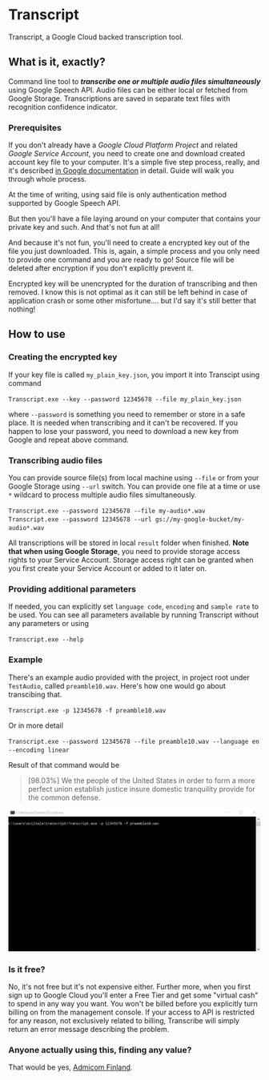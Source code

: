 # Transcript
Transcript, a Google Cloud backed transcription tool.

## What is it, exactly?

Command line tool to ***transcribe one or multiple audio files simultaneously*** using Google Speech API.
Audio files can be either local or fetched from Google Storage. Transcriptions are saved in separate text files with recognition confidence indicator.

 
### Prerequisites
If you don't already have a *Google Cloud Platform Project* and related *Google Service Account*, you need to create one and download created account key file to your computer. It's a simple five step process, really, and it's described [in Google documentation](https://cloud.google.com/docs/authentication/production#creating_a_service_account) in detail. Guide will walk you through whole process.

At the time of writing, using said file is only authentication method supported by Google Speech API.

But then you'll have a file laying around on your computer that contains your private key and such. And that's not fun at all!

And because it's not fun, you'll need to create a encrypted key out of the file you just downloaded. This is, again, a simple process and you only need to provide one command and you are ready to go! Source file will be deleted after encryption if you don't explicitly prevent it.

Encrypted key will be unencrypted for the duration of transcribing and then removed. I know this is not optimal as it can still be left behind in case of application crash or some other misfortune.... but I'd say it's still better that nothing!

## How to use

### Creating the encrypted key

If your key file is called `my_plain_key.json`, you import it into Transcipt using command

`Transcript.exe --key --password 12345678 --file my_plain_key.json`

where `--password` is something you need to remember or store in a safe place. It is needed when transcribing and it can't be recovered. If you happen to lose your password, you need to download a new key from Google and repeat above command.

### Transcribing audio files

You can provide source file(s) from local machine using `--file` or from your Google Storage using `--url` switch. You can provide one file at a time or use `*` wildcard to process multiple audio files simultaneously.

`Transcript.exe --password 12345678 --file my-audio*.wav`<br>
`Transcript.exe --password 12345678 --url gs://my-google-bucket/my-audio*.wav`

All transcriptions will be stored in local `result` folder when finished. **Note that when using Google Storage**, you need to provide storage access rights to your Service Account. Storage access right can be granted when you first create your Service Account or added to it later on.

### Providing additional parameters

If needed, you can explicitly set `language code`, `encoding` and `sample rate` to be used. You can see all parameters available by running Transcript without any parameters or using

`Transcript.exe --help`

### Example

There's an example audio provided with the project, in project root under `TestAudio`, called `preamble10.wav`.
Here's how one would go about transcibing that.

`Transcript.exe -p 12345678 -f preamble10.wav`

Or in more detail

`Transcript.exe --password 12345678 --file preamble10.wav --language en --encoding linear`

Result of that command would be 

>[98.03%] We the people of the United States in order to form a more perfect union establish justice insure domestic tranquility provide for the common defense.

![](readme-images/transcript.gif)

### Is it free?

No, it's not free but it's not expensive either. Further more, when you first sign up to Google Cloud you'll enter a Free Tier and get some "virtual cash" to spend in any way you want. You won't be billed before you explicitly turn billing on from the management console. If your access to API is restricted for any reason, not exclusively related to billing, Transcribe will simply return an error message describing the problem.

### Anyone actually using this, finding any value?

That would be yes, [Admicom Finland](https://www.admicom.fi).





